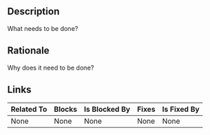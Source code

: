 ## Description
What needs to be done?

## Rationale
Why does it need to be done?

## Links
| **Related To** | **Blocks** | **Is Blocked By** | **Fixes** | **Is Fixed By** |
| :---           | :---       | :---              | :---      | :---            |
| None           | None       | None              | None      | None            |